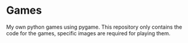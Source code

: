 # Games
 My own python games using pygame.
 This repository only contains the code for the games, specific images are required for playing them.